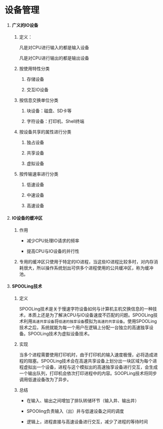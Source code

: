 # 设备管理

1. #### 广义的IO设备
   
   1. 定义：
      
      凡是对CPU进行输入的都是输入设备
      
      凡是对CPU进行输出的都是输出设备
   
   2. 按使用特性分类
      
      1. 存储设备
      
      2. 交互IO设备
   
   3. 按信息交换单位分类
      
      1. 块设备：磁盘、SD卡等
      
      2. 字符设备：打印机、Shell终端
   
   4. 按设备共享的属性进行分类
      
      1. 独占设备
      
      2. 共享设备
      
      3. 虚拟设备
   
   5. 按传输速率进行分类
      
      1. 低速设备
      
      2. 中速设备
      
      3. 高速设备

2. #### IO设备的缓冲区
   
   1. 作用
      
      - 减少CPU处理IO请求的频率
      
      - 提高CPU与IO设备的并行性
   
   2. 专用的缓冲区只使用于特定的IO进程，当这些IO进程比较多时，对内存消耗很大，所以操作系统划出可供多个进程使用的公共缓冲区，称为缓冲池。

3. #### SPOOLing技术
   
   1. 定义
      
      SPOOLing技术是关于慢速字符设备如何与计算机主机交换信息的一种技术，本质上还是为了解决CPU与IO设备速度不匹配的问题。SPOOLing技术利用`高速共享设备`将`低速的独享设备`模拟为`高速的共享设备`。使用SPOOLing技术之后，系统就能为每一个用户在逻辑上分配一台独立的高速独享设备。SPOOLing技术为虚拟设备技术。
   
   2. 实现
      
      当多个进程需要使用打印机时，由于打印机的输入速度极慢，必将造成进程的阻塞。SPOOLing技术会在高速共享设备上划分出一块区域为每个进程虚拟出一个设备，进程与这个模拟出的高速独享设备进行交互，会生成一个输出队列，打印机会依次打印进程中的内容。SOOPLing技术将同步调用低速设备改为了异步。
   
   3. 总结
      
      - 在输入、输出之间增加了排队转储环节（输入井、输出井）
      
      - SPOOling负责输入（出）井与低速设备之间的调度
      
      - 逻辑上，进程直接与高速设备进行交互，减少了进程的等待时间
